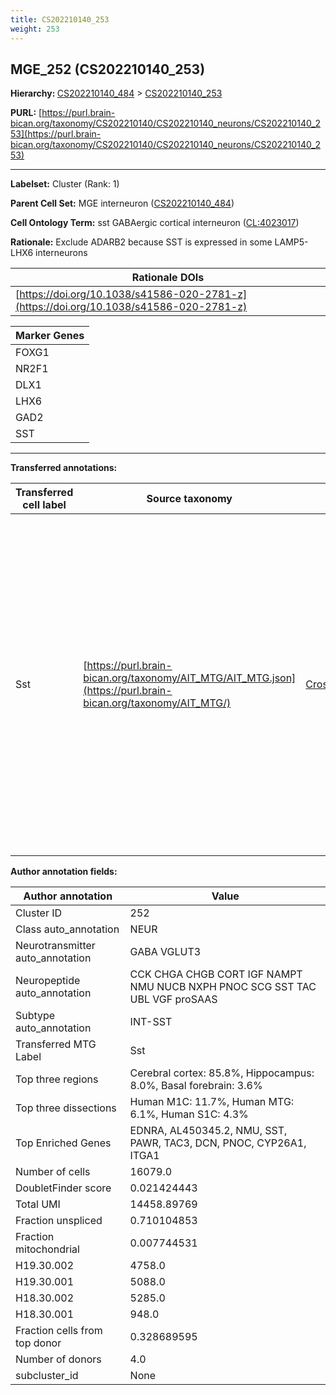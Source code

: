 ```yaml
---
title: CS202210140_253
weight: 253
---
```

## MGE_252 (CS202210140_253)
<b>Hierarchy: </b>
[CS202210140_484](../CS202210140_484) >
[CS202210140_253](../CS202210140_253)

**PURL:** [https://purl.brain-bican.org/taxonomy/CS202210140/CS202210140_neurons/CS202210140_253](https://purl.brain-bican.org/taxonomy/CS202210140/CS202210140_neurons/CS202210140_253)

---


**Labelset:** Cluster (Rank: 1)

**Parent Cell Set:** MGE interneuron ([CS202210140_484](../CS202210140_484))



**Cell Ontology Term:**  sst GABAergic cortical interneuron ([CL:4023017](https://www.ebi.ac.uk/ols/ontologies/cl/terms?obo_id=CL:4023017)) 

**Rationale:** Exclude ADARB2 because SST is expressed in some LAMP5-LHX6 interneurons

| Rationale DOIs |
|----------------|
|[https://doi.org/10.1038/s41586-020-2781-z](https://doi.org/10.1038/s41586-020-2781-z)|

[MARKER GENES.]: #


| Marker Genes |
|--------------|
|FOXG1|
|NR2F1|
|DLX1|
|LHX6|
|GAD2|
|SST|

---

[TRANSFERRED ANNOTATIONS.]: #


**Transferred annotations:**

| Transferred cell label | Source taxonomy | Source node accession | Algorithm name | Comment |
|------------------------|-----------------|-----------------------|----------------|---------|
|Sst|[https://purl.brain-bican.org/taxonomy/AIT_MTG/AIT_MTG.json](https://purl.brain-bican.org/taxonomy/AIT_MTG/)|[CrossArea_subclass:8fa477a378](https://purl.brain-bican.org/taxonomy/AIT_MTG/CrossArea_subclass_8fa477a378)||We performed PCA (50 components) on our full dataset, trained a random forest classifier (scikit-learn, class_ weight=‘balanced’, max_depth=50) on the MTG labels, and then predicted labels for all cells. We labeled each cluster with the mode of its constituent cells if two conditions were met: more than 0.8 of predicted labels matched the mode, and the mean probability of these pre- dictions was greater than 0.8.|

[AUTHOR ANNOTATION FIELDS.]: #


**Author annotation fields:**

| Author annotation | Value |
|-------------------|-------|
|Cluster ID|252|
|Class auto_annotation|NEUR|
|Neurotransmitter auto_annotation|GABA VGLUT3|
|Neuropeptide auto_annotation|CCK CHGA CHGB CORT IGF NAMPT NMU NUCB NXPH PNOC SCG SST TAC UBL VGF proSAAS|
|Subtype auto_annotation|INT-SST|
|Transferred MTG Label|Sst|
|Top three regions|Cerebral cortex: 85.8%, Hippocampus: 8.0%, Basal forebrain: 3.6%|
|Top three dissections|Human M1C: 11.7%, Human MTG: 6.1%, Human S1C: 4.3%|
|Top Enriched Genes|EDNRA, AL450345.2, NMU, SST, PAWR, TAC3, DCN, PNOC, CYP26A1, ITGA1|
|Number of cells|16079.0|
|DoubletFinder score|0.021424443|
|Total UMI|14458.89769|
|Fraction unspliced|0.710104853|
|Fraction mitochondrial|0.007744531|
|H19.30.002|4758.0|
|H19.30.001|5088.0|
|H18.30.002|5285.0|
|H18.30.001|948.0|
|Fraction cells from top donor|0.328689595|
|Number of donors|4.0|
|subcluster_id|None|
